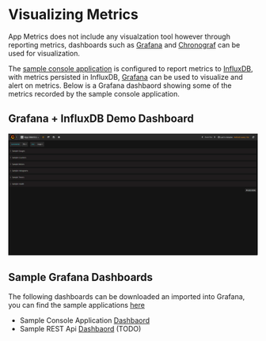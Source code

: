# Visualizing Metrics

App Metrics does not include any visualzation tool however through reporting metrics, dashboards such as [Grafana](http://grafana.org/) and [Chronograf](https://www.influxdata.com/time-series-platform/chronograf/) can be used for visualization.

The [sample console application](https://github.com/alhardy/AppMetrics/tree/master/samples/App.Sample) is configured to report metrics to [InfluxDB](https://www.influxdata.com/time-series-platform/influxdb/), with metrics persisted in InfluxDB, [Grafana](https://grafana.net/) can be used to visualize and alert on metrics. Below is a Grafana dashbaord showing some of the metrics recorded by the sample console application.

## Grafana + InfluxDB Demo Dashboard

<img alt="grafana demo" src="../../images/grafana_console.gif" />

## Sample Grafana Dashboards

The following dashboards can be downloaded an imported into Grafana, you can find the sample applications [here](../../samples/index.md)

- Sample Console Application <a href="../../dashboards/App.Sample_influx_grphana.json" target="_blank">Dashbaord</a>
- Sample REST Api <a href="#" target="_blank">Dashbaord</a> (TODO)
